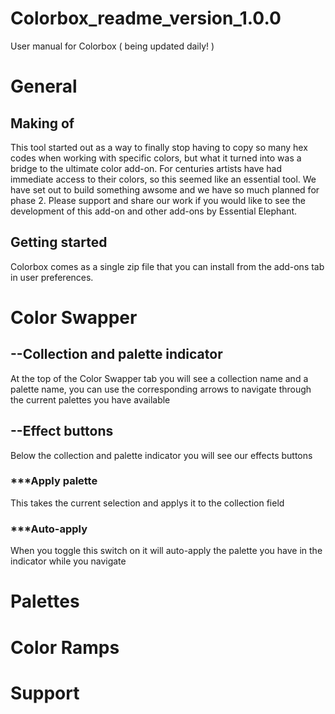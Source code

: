 # Colorbox_readme_version_1.0.0
User manual for Colorbox ( being updated daily! )


<h1> General </h1>
<h2> Making of</h2>
<p1> This tool started out as a way to finally stop having to copy so many hex codes when working with specific colors, but what it turned into was a bridge to the ultimate color add-on. For centuries artists have had immediate access to their colors, so this seemed like an essential tool. We have set out to build something awsome and we have so much planned for phase 2. Please support and share our work if you would like to see the development of this add-on and other add-ons by Essential Elephant.
  <h2> Getting started </h2>
<p2>Colorbox comes as a single zip file that you can install from the add-ons tab in user preferences.
<h1> Color Swapper </h1>
  <h2> --Collection and palette indicator </h2>
<p1>At the top of the Color Swapper tab you will see a collection name and a palette name, you can use the corresponding arrows to navigate through the current palettes you have available</p2>
  <h2> --Effect buttons </h2>
  <p1>Below the collection and palette indicator you will see our effects buttons</p1>
  <h3> ***Apply palette </h3>
  <p1>This takes the current selection and applys it to the collection field</p1>
  <h3> ***Auto-apply</h3>
<p1>When you toggle this switch on it will auto-apply the palette you have in the indicator while you navigate</p1>
<h1> Palettes </h1>
<h1> Color Ramps </h1>
<h1> Support </h1>
